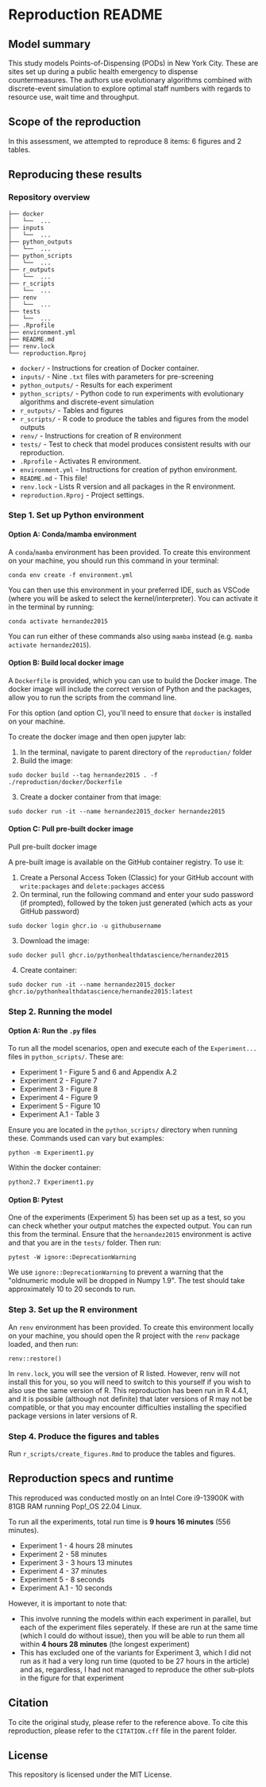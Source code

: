 # Reproduction README

## Model summary

This study models Points-of-Dispensing (PODs) in New York City. These are sites set up during a public health emergency to dispense countermeasures. The authors use evolutionary algorithms combined with discrete-event simulation to explore optimal staff numbers with regards to resource use, wait time and throughput.

## Scope of the reproduction

In this assessment, we attempted to reproduce 8 items: 6 figures and 2 tables.

## Reproducing these results

### Repository overview

```{bash}
├── docker
│   └──  ...
├── inputs
│   └──  ...
├── python_outputs
│   └──  ...
├── python_scripts
│   └──  ...
├── r_outputs
│   └──  ...
├── r_scripts
│   └──  ...
├── renv
│   └──  ...
├── tests
│   └──  ...
├── .Rprofile
├── environment.yml
├── README.md
├── renv.lock
└── reproduction.Rproj
```

* `docker/` - Instructions for creation of Docker container.
* `inputs/` - Nine `.txt` files with parameters for pre-screening
* `python_outputs/` - Results for each experiment
* `python_scripts/` - Python code to run experiments with evolutionary algorithms and discrete-event simulation
* `r_outputs/` - Tables and figures
* `r_scripts/` - R code to produce the tables and figures from the model outputs
* `renv/` - Instructions for creation of R environment
* `tests/` - Test to check that model produces consistent results with our reproduction.
* `.Rprofile` - Activates R environment.
* `environment.yml` - Instructions for creation of python environment.
* `README.md` - This file!
* `renv.lock` - Lists R version and all packages in the R environment.
* `reproduction.Rproj` - Project settings.

### Step 1. Set up Python environment

#### Option A: Conda/mamba environment

A `conda`/`mamba` environment has been provided. To create this environment on your machine, you should run this command in your terminal:

```
conda env create -f environment.yml
```

You can then use this environment in your preferred IDE, such as VSCode (where you will be asked to select the kernel/interpreter). You can activate it in the terminal by running:

```
conda activate hernandez2015
```

You can run either of these commands also using `mamba` instead (e.g. `mamba activate hernandez2015`).

#### Option B: Build local docker image

A `Dockerfile` is provided, which you can use to build the Docker image. The docker image will include the correct version of Python and the packages, allow you to run the scripts from the command line.

For this option (and option C), you'll need to ensure that `docker` is installed on your machine.

To create the docker image and then open jupyter lab:

1. In the terminal, navigate to parent directory of the `reproduction/` folder
2. Build the image:

```
sudo docker build --tag hernandez2015 . -f ./reproduction/docker/Dockerfile
```

3. Create a docker container from that image:

```
sudo docker run -it --name hernandez2015_docker hernandez2015
```

#### Option C: Pull pre-built docker image

Pull pre-built docker image

A pre-built image is available on the GitHub container registry. To use it:

1. Create a Personal Access Token (Classic) for your GitHub account with `write:packages` and `delete:packages` access
2. On terminal, run the following command and enter your sudo password (if prompted), followed by the token just generated (which acts as your GitHub password)

```
sudo docker login ghcr.io -u githubusername
```

3. Download the image:

```
sudo docker pull ghcr.io/pythonhealthdatascience/hernandez2015
```

4. Create container:

```
sudo docker run -it --name hernandez2015_docker ghcr.io/pythonhealthdatascience/hernandez2015:latest
```

### Step 2. Running the model

#### Option A: Run the `.py` files

To run all the model scenarios, open and execute each of the `Experiment...` files in `python_scripts/`. These are:

* Experiment 1 - Figure 5 and 6 and Appendix A.2
* Experiment 2 - Figure 7
* Experiment 3 - Figure 8
* Experiment 4 - Figure 9
* Experiment 5 - Figure 10
* Experiment A.1 - Table 3

Ensure you are located in the `python_scripts/` directory when running these. Commands used can vary but examples:

```
python -m Experiment1.py
```

Within the docker container:

```
python2.7 Experiment1.py
```

#### Option B: Pytest

One of the experiments (Experiment 5) has been set up as a test, so you can check whether your output matches the expected output. You can run this from the terminal. Ensure that the `hernandez2015` environment is active and that you are in the `tests/` folder. Then run:

```
pytest -W ignore::DeprecationWarning
```

We use `ignore::DeprecationWarning` to prevent a warning that the "oldnumeric module will be dropped in Numpy 1.9". The test should take approximately 10 to 20 seconds to run.

### Step 3. Set up the R environment

An `renv` environment has been provided. To create this environment locally on your machine, you should open the R project with the `renv` package loaded, and then run:

```
renv::restore()
```

In `renv.lock`, you will see the version of R listed. However, renv will not install this for you, so you will need to switch to this yourself if you wish to also use the same version of R. This reproduction has been run in R 4.4.1, and it is possible (although not definite) that later versions of R may not be compatible, or that you may encounter difficulties installing the specified package versions in later versions of R.

### Step 4. Produce the figures and tables

Run `r_scripts/create_figures.Rmd` to produce the tables and figures.

## Reproduction specs and runtime

This reproduced was conducted mostly on an Intel Core i9-13900K with 81GB RAM running Pop!_OS 22.04 Linux.

To run all the experiments, total run time is **9 hours 16 minutes** (556 minutes). 

* Experiment 1 - 4 hours 28 minutes
* Experiment 2 - 58 minutes
* Experiment 3 - 3 hours 13 minutes
* Experiment 4 - 37 minutes
* Experiment 5 - 8 seconds
* Experiment A.1 - 10 seconds

However, it is important to note that:

* This involve running the models within each experiment in parallel, but each of the experiment files seperately. If these are run at the same time (which I could do without issue), then you will be able to run them all within **4 hours 28 minutes** (the longest experiment)
* This has excluded one of the variants for Experiment 3, which I did not run as it had a very long run time (quoted to be 27 hours in the article) and as, regardless, I had not managed to reproduce the other sub-plots in the figure for that experiment

## Citation

To cite the original study, please refer to the reference above. To cite this reproduction, please refer to the `CITATION.cff` file in the parent folder.

## License

This repository is licensed under the MIT License.